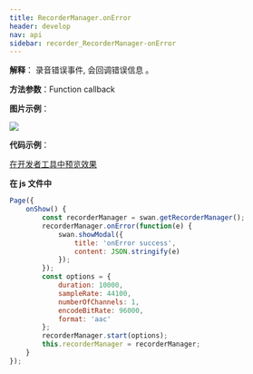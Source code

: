 ```yaml
---
title: RecorderManager.onError
header: develop
nav: api
sidebar: recorder_RecorderManager-onError
---
```




**解释**： 录音错误事件, 会回调错误信息 。

**方法参数**：Function callback

**图片示例**：

<div class="m-doc-custom-examples">
    <div class="m-doc-custom-examples-correct">
        <img src="https://b.bdstatic.com/miniapp/image/RonError.png">
    </div>
    <div class="m-doc-custom-examples-correct">
        <img src=" ">
    </div>
    <div class="m-doc-custom-examples-correct">
        <img src=" ">
    </div>     
</div>

**代码示例**：

<a href="swanide://fragment/3edb048ed65f02d397a539165711d2ee1574002351482" title="在开发者工具中预览效果" target="_self">在开发者工具中预览效果</a>

**在 js 文件中**

```javascript
Page({
    onShow() {
        const recorderManager = swan.getRecorderManager();
        recorderManager.onError(function(e) {
            swan.showModal({
                title: 'onError success',
                content: JSON.stringify(e)
            });
        });
        const options = {
            duration: 10000,
            sampleRate: 44100,
            numberOfChannels: 1,
            encodeBitRate: 96000,
            format: 'aac'
        };
        recorderManager.start(options);
        this.recorderManager = recorderManager;
    }
});
```